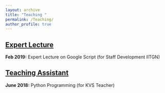 ```yaml
---
layout: archive
title: "Teaching "
permalink: /Teaching/
author_profile: true
---
```


## <ins>Expert Lecture</ins>
**Feb 2019:** Expert Lecture on Google Script (for Staff Development IITGN)

## <ins>Teaching Assistant</ins>
**June 2018:** Python Programming (for KVS Teacher)